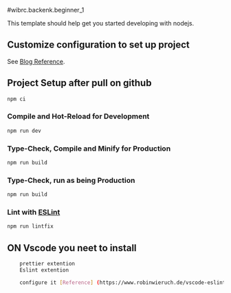#wibrc.backenk.beginner_1

This template should help get you started developing with nodejs.

## Customize configuration to set up project

See [Blog Reference](https://khalilstemmler.com/blogs/typescript/node-starter-project/).

## Project Setup after pull on github

```sh
npm ci
```

### Compile and Hot-Reload for Development

```sh
npm run dev
```

### Type-Check, Compile and Minify for Production

```sh
npm run build
```

### Type-Check, run as being Production

```sh
npm run build
```

### Lint with [ESLint](https://eslint.org/)

```sh
npm run lintfix
```

## ON Vscode you neet to install 

```sh
    prettier extention
    Eslint extention

    configure it [Reference] (https://www.robinwieruch.de/vscode-eslint/) 
```
